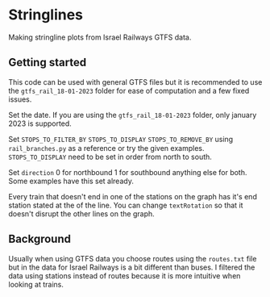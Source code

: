 # Stringlines

Making stringline plots from Israel Railways GTFS data.


## Getting started

This code can be used with general GTFS files but it is recommended to use the `gtfs_rail_18-01-2023` folder for ease of computation and a few fixed issues.

Set the date. If you are using the `gtfs_rail_18-01-2023` folder, only january 2023 is supported.

Set `STOPS_TO_FILTER_BY` `STOPS_TO_DISPLAY` `STOPSֹֹ_TO_REMOVE_BY` using `rail_branches.py` as a reference or try the given examples.
`STOPS_TO_DISPLAY` need to be set in order from north to south. 

Set `direction` 0 for northbound 1 for southbound anything else for both. Some examples have this set already.

Every train that doesn't end in one of the stations on the graph has it's end station stated at the of the line. You can change `textRotation` so that it doesn't disrupt the other lines on the graph.

## Background

Usually when using GTFS data you choose routes using the `routes.txt` file but in the data for Israel Railways is a bit different than buses.
I filtered the data using stations instead of routes because it is more intuitive when looking at trains.
